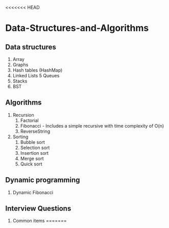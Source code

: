 <<<<<<< HEAD
# Data-Structures-and-Algorithms
## Data structures
1. Array
2. Graphs
3. Hash tables (HashMap)
4. Linked Lists
5  Queues
6. Stacks
7. BST
## Algorithms
1. Recursion
    1. Factorial
    2. Fibonacci - Includes a simple recursive with time complexity of O(n)
    3. ReverseString
1. Sorting
    1. Bubble sort
    2. Selection sort
    3. Insertion sort
    4. Merge sort
    5. Quick sort
## Dynamic programming
1. Dynamic Fibonacci
## Interview Questions
1. Common items
=======

